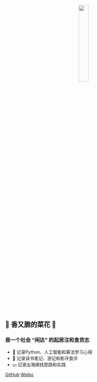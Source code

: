 <!-- _coverpage.md -->
<!-- 封面 -->


<center><img src=" ../IMG_0205.PNG " width="25%"></center>

## 🥦 香又脆的菜花 🥦


### **是一个社会 “闲达” 的起居注和食货志**
- 🐒 记录Python、人工智能和算法学习心得 
- 🍜 记录读书笔记、游记和影评食评 
- 💴 记录出海搞钱思路和实践

[GitHub](https://github.com/godblessbb)
[Weibo](https://weibo.com/bicaihua)
